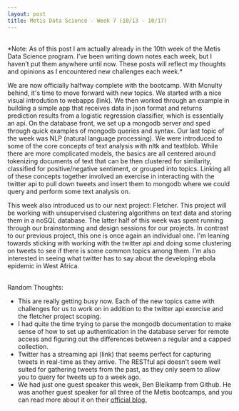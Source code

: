 ```yaml
---
layout: post
title: Metis Data Science - Week 7 (10/13 - 10/17)
---
```

<br>
*Note: As of this post I am actually already in the 10th week of the Metis Data Science program. I’ve been writing down notes each week, but I haven’t put them anywhere until now. These posts will reflect my thoughts and opinions as I encountered new challenges each week.*

<br>

We are now officially halfway complete with the bootcamp. With Mcnulty behind, it's time to move forward with new topics. We started with a nice visual introdution to webapps (link). We then worked through an example in building a simple app that receives data in json format and returns prediction results from a logistic regression classifier, which is essentially an api. On the database front, we set up a mongodb server and sped through quick examples of mongodb queries and syntax. Our last topic of the week was NLP (natural language processing). We were introduced to some of the core concepts of text analysis with nltk and textblob. While there are more complicated models, the basics are all centered around tokenizing documents of text that can be then clustered for similarity, classified for positive/negative sentiment, or grouped into topics. Linking all of these concepts together involved an exercise in interacting with the twitter api to pull down tweets and insert them to mongodb where we could query and perform some text analysis on.

This week also introduced us to our next project: Fletcher. This project will be working with unsupervised clustering algorithms on text data and storing them in a noSQL database. The latter half of this week was spent running through our brainstorming and design sessions for our projects. In contrast to our previous project, this one is once again an individual one. I'm leaning towards sticking with working with the twitter api and doing some clustering on tweets to see if there is some common topics among them. I'm also interested in seeing what twitter has to say about the developing ebola epidemic in West Africa.

<br>
Random Thoughts:

* This are really getting busy now. Each of the new topics came with challenges for us to work on in addition to the twitter api exercise and the fletcher project scoping.
* I had quite the time trying to parse the mongodb documentation to make sense of how to set up authentication in the database server for remote access and figuring out the differences between a regular and a capped collection.
* Twitter has a streaming api (link) that seems perfect for capturing tweets in real-time as they arrive. The RESTful api doesn't seem well suited for gathering tweets from the past, as they only seem to allow you to query for tweets up to a week ago.
* We had just one guest speaker this week, Ben Bleikamp from Github. He was another guest speaker for all three of the Metis bootcamps, and you can read more about it on their [official blog.](http://www.thisismetis.com/blog/collaboration-at-github)